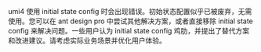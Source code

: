 umi4 使用 initial state config 时会出现错误。初始状态配置似乎已被废弃，无需使用。您可以在 ant design pro 中尝试其他解决方案，或者直接移除 initial state config 来解决问题。一些用户认为 initial state config 鸡肋，并提出了替代方案和改进建议。请考虑实际业务场景并优化用户体验。
